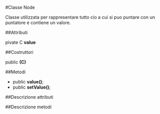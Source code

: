 #Classe Node<C>

Classe utilizzata per rappresentare tutto cio a cui si puo puntare con un puntatore e contiene un valore.

##Attributi

pivate C **value**

##Costruttori

public **(C)**

##Metodi

+ public **value()**;
+ public **setValue()**;

##Descrizione attributi

##Descrizione metodi
